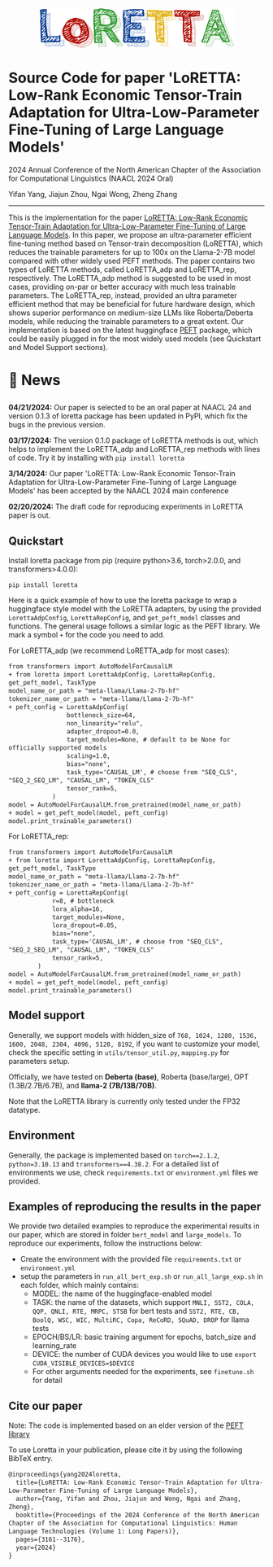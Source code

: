 <p align="center">
  <img src="logo.png" alt="LoRETTA">
</p>

# Source Code for paper 'LoRETTA: Low-Rank Economic Tensor-Train Adaptation for Ultra-Low-Parameter Fine-Tuning of Large Language Models'
2024 Annual Conference of the North American Chapter of the Association for Computational Linguistics (NAACL 2024 Oral)

Yifan Yang, Jiajun Zhou, Ngai Wong, Zheng Zhang

---

This is the implementation for the paper [LoRETTA: Low-Rank Economic Tensor-Train Adaptation for Ultra-Low-Parameter Fine-Tuning of Large Language Models](https://arxiv.org/pdf/2402.11417.pdf). In this paper,
we propose an ultra-parameter efficient fine-tuning method based on Tensor-train decomposition (LoRETTA), which reduces the trainable parameters for up to 100x on the Llama-2-7B model compared with other widely used 
PEFT methods. The paper contains two types of LoRETTA methods, called LoRETTA_adp and LoRETTA_rep, respectively. The LoRETTA_adp
method is suggested to be used in most cases, providing on-par or better accuracy with much less trainable parameters. The 
LoRETTA_rep, instead, provided an ultra parameter efficient method that may be beneficial for future hardware design,
which shows superior performance on medium-size LLMs like Roberta/Deberta models, while reducing the trainable parameters to
a great extent. Our implementation is based on the latest huggingface [PEFT](https://github.com/huggingface/peft) package, 
which could be easily plugged in for the most widely used models (see Quickstart and Model Support sections). 

<h1> <p>🤗 News</p></h1>

**04/21/2024:** Our paper is selected to be an oral paper at NAACL 24 and version 0.1.3 of loretta package has been updated in PyPI, which fix the bugs in the previous version.

**03/17/2024:** The version 0.1.0 package of LoRETTA methods is out, which helps to implement
the LoRETTA_adp and LoRETTA_rep methods with lines of code. Try it by installing with `pip install loretta`

**3/14/2024:** Our paper 'LoRETTA: Low-Rank Economic Tensor-Train Adaptation for Ultra-Low-Parameter Fine-Tuning of Large Language Models'
has been accepted by the NAACL 2024 main conference

**02/20/2024:** The draft code for reproducing experiments in LoRETTA paper is out. 


Quickstart
---

Install loretta package from pip (require python>3.6, torch>2.0.0, and transformers>4.0.0):

```angular2html
pip install loretta
```

Here is a quick example of how to use the loretta package to wrap a huggingface style model with the LoRETTA adapters,
by using the provided `LorettaAdpConfig`,  `LorettaRepConfig`, and `get_peft_model` classes and functions. The general usage
follows a similar logic as the PEFT library. We mark a symbol `+` for the code you need to add. 


For LoRETTA_adp (we recommend LoRETTA_adp for most cases):
```angular2html
from transformers import AutoModelForCausalLM
+ from loretta import LorettaAdpConfig, LorettaRepConfig, get_peft_model, TaskType
model_name_or_path = "meta-llama/Llama-2-7b-hf"
tokenizer_name_or_path = "meta-llama/Llama-2-7b-hf"
+ peft_config = LorettaAdpConfig(
                bottleneck_size=64,
                non_linearity="relu",
                adapter_dropout=0.0,
                target_modules=None, # default to be None for officially supported models
                scaling=1.0,
                bias="none",
                task_type='CAUSAL_LM', # choose from "SEQ_CLS", "SEQ_2_SEQ_LM", "CAUSAL_LM", "TOKEN_CLS"
                tensor_rank=5,
            )
model = AutoModelForCausalLM.from_pretrained(model_name_or_path)
+ model = get_peft_model(model, peft_config)
model.print_trainable_parameters()
```
For LoRETTA_rep:

```angular2html
from transformers import AutoModelForCausalLM
+ from loretta import LorettaAdpConfig, LorettaRepConfig, get_peft_model, TaskType
model_name_or_path = "meta-llama/Llama-2-7b-hf"
tokenizer_name_or_path = "meta-llama/Llama-2-7b-hf"
+ peft_config = LorettaRepConfig(
            r=8, # bottleneck
            lora_alpha=16,
            target_modules=None,
            lora_dropout=0.05,
            bias="none",
            task_type='CAUSAL_LM', # choose from "SEQ_CLS", "SEQ_2_SEQ_LM", "CAUSAL_LM", "TOKEN_CLS"
            tensor_rank=5,
        )
model = AutoModelForCausalLM.from_pretrained(model_name_or_path)
+ model = get_peft_model(model, peft_config)
model.print_trainable_parameters()
```

Model support
---
Generally, we support models with hidden_size of `768, 1024, 1280, 1536, 1600, 2048, 2304, 4096, 5120, 8192`, if you
want to customize your model, check the specific setting in `utils/tensor_util.py`, `mapping.py` for parameters setup.

Officially, we have tested on **Deberta (base)**, Roberta (base/large), OPT (1.3B/2.7B/6.7B), and **llama-2 (7B/13B/70B)**.

Note that the LoRETTA library is currently only tested under the FP32 datatype.


Environment
---
Generally, the package is implemented based on `torch==2.1.2`, `python=3.10.13` and `transformers==4.38.2`. For a detailed
list of environments we use, check `requirements.txt` or `environment.yml` files we provided.

Examples of reproducing the results in the paper
---
We provide two detailed examples to reproduce the experimental results in our paper, which are stored in folder `bert_model`
and `large_models`. To reproduce our experiments, follow the instructions below:

- Create the environment with the provided file `requirements.txt` or `environment.yml`
- setup the parameters in `run_all_bert_exp.sh` or `run_all_large_exp.sh` in each folder, which mainly contains:
  - MODEL: the name of the huggingface-enabled model
  - TASK: the name of the datasets, which support `MNLI, SST2, COLA, QQP, QNLI, RTE, MRPC, STSB` for bert tests and 
  `SST2, RTE, CB, BoolQ, WSC, WIC, MultiRC, Copa, ReCoRD, SQuAD, DROP` for llama tests
  - EPOCH/BS/LR: basic training argument for epochs, batch_size and learning_rate
  - DEVICE: the number of CUDA devices you would like to use `export CUDA_VISIBLE_DEVICES=$DEVICE`
  - For other arguments needed for the experiments, see `finetune.sh` for detail

Cite our paper
---
Note: The code is implemented based on an elder version of the [PEFT library](https://github.com/huggingface/peft/tree/main)

To use Loretta in your publication, please cite it by using the following BibTeX entry.
```angular2html
@inproceedings{yang2024loretta,
  title={LoRETTA: Low-Rank Economic Tensor-Train Adaptation for Ultra-Low-Parameter Fine-Tuning of Large Language Models},
  author={Yang, Yifan and Zhou, Jiajun and Wong, Ngai and Zhang, Zheng},
  booktitle={Proceedings of the 2024 Conference of the North American Chapter of the Association for Computational Linguistics: Human Language Technologies (Volume 1: Long Papers)},
  pages={3161--3176},
  year={2024}
}
```
